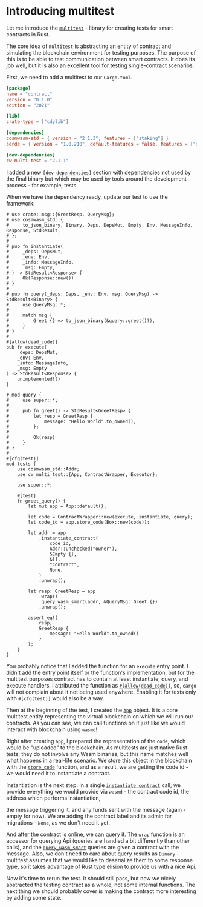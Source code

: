# Introducing multitest

Let me introduce the [`multitest`](https://crates.io/crates/cw-multi-test) -
library for creating tests for smart contracts in Rust.

The core idea of `multitest` is abstracting an entity of contract and
simulating the blockchain environment for testing purposes. The purpose of this
is to be able to test communication between smart contracts. It does its job
well, but it is also an excellent tool for testing single-contract scenarios.

First, we need to add a multitest to our `Cargo.toml`.

```toml
[package]
name = "contract"
version = "0.1.0"
edition = "2021"

[lib]
crate-type = ["cdylib"]

[dependencies]
cosmwasm-std = { version = "2.1.3", features = ["staking"] }
serde = { version = "1.0.210", default-features = false, features = ["derive"] }

[dev-dependencies]
cw-multi-test = "2.1.1"
```

I added a new
[`[dev-dependencies]`](https://doc.rust-lang.org/cargo/reference/specifying-dependencies.html#development-dependencies)
section with dependencies not used by the final binary
but which may be used by tools around the development process - for example, tests.

When we have the dependency ready, update our test to use the framework:

```rust,noplayground
# use crate::msg::{GreetResp, QueryMsg};
# use cosmwasm_std::{
#     to_json_binary, Binary, Deps, DepsMut, Empty, Env, MessageInfo, Response, StdResult,
# };
# 
# pub fn instantiate(
#     _deps: DepsMut,
#     _env: Env,
#     _info: MessageInfo,
#     _msg: Empty,
# ) -> StdResult<Response> {
#     Ok(Response::new())
# }
# 
# pub fn query(_deps: Deps, _env: Env, msg: QueryMsg) -> StdResult<Binary> {
#     use QueryMsg::*;
# 
#     match msg {
#         Greet {} => to_json_binary(&query::greet()?),
#     }
# }
# 
#[allow(dead_code)]
pub fn execute(
    _deps: DepsMut,
    _env: Env,
    _info: MessageInfo,
    _msg: Empty
) -> StdResult<Response> {
    unimplemented!()
}

# mod query {
#     use super::*;
# 
#     pub fn greet() -> StdResult<GreetResp> {
#         let resp = GreetResp {
#             message: "Hello World".to_owned(),
#         };
# 
#         Ok(resp)
#     }
# }
# 
#[cfg(test)]
mod tests {
    use cosmwasm_std::Addr;
    use cw_multi_test::{App, ContractWrapper, Executor};

    use super::*;

    #[test]
    fn greet_query() {
        let mut app = App::default();

        let code = ContractWrapper::new(execute, instantiate, query);
        let code_id = app.store_code(Box::new(code));

        let addr = app
            .instantiate_contract(
                code_id,
                Addr::unchecked("owner"),
                &Empty {},
                &[],
                "Contract",
                None,
            )
            .unwrap();

        let resp: GreetResp = app
            .wrap()
            .query_wasm_smart(addr, &QueryMsg::Greet {})
            .unwrap();

        assert_eq!(
            resp,
            GreetResp {
                message: "Hello World".to_owned()
            }
        );
    }
}
```

You probably notice that I added the function for an `execute` entry point. I didn't add the entry point
itself or the function's implementation, but for the multitest purposes contract has to contain at least
instantiate, query, and execute handlers. I attributed the function as
[`#[allow(dead_code)]`](https://doc.rust-lang.org/reference/attributes/diagnostics.html#lint-check-attributes),
so, `cargo` will not complain about it not being used anywhere. Enabling it for tests only with `#[cfg(test)]`
would also be a way.

Then at the beginning of the test, I created the
[`App`](https://docs.rs/cw-multi-test/0.13.4/cw_multi_test/struct.App.html#)
object. It is a core multitest entity representing the virtual blockchain on
which we will run our contracts. As you can see, we can call functions on it
just like we would interact with blockchain using `wasmd`!

Right after creating `app`, I prepared the representation of the `code`, which
would be "uploaded" to the blockchain. As multitests are just native Rust
tests, they do not involve any Wasm binaries, but this name matches well what
happens in a real-life scenario. We store this object in the blockchain with
the [`store_code`](https://docs.rs/cw-multi-test/0.13.4/cw_multi_test/struct.App.html#method.store_code)
function, and as a result, we are getting the code id - we would need it to
instantiate a contract.

Instantiation is the next step. In a single
[`instantiate_contract`](https://docs.rs/cw-multi-test/0.13.4/cw_multi_test/trait.Executor.html#method.instantiate_contract)
call, we provide everything we would provide via `wasmd` - the contract code id, the address which performs instantiation,

the message triggering it, and any funds sent with the message (again - empty for now). We are adding the contract label
and its admin for migrations - `None`, as we don't need it yet.

And after the contract is online, we can query it. The
[`wrap`](https://docs.rs/cw-multi-test/0.13.4/cw_multi_test/struct.App.html?search=in#method.wrap) function is an accessor
for querying Api (queries are handled a bit differently than other calls), and the
[`query_wasm_smart`](https://docs.rs/cosmwasm-std/1.0.0/cosmwasm_std/struct.QuerierWrapper.html#method.query_wasm_smart)
queries are given a contract with the message. Also, we don't need to care about query results as `Binary` - multitest
assumes that we would like to deserialize them to some response type, so it takes advantage of Rust type elision to
provide us with a nice Api.

Now it's time to rerun the test. It should still pass, but now we nicely abstracted the testing contract as a whole,
not some internal functions. The next thing we should probably cover is making the contract more interesting
by adding some state.
